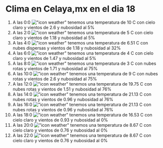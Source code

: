 # Clima en Celaya,mx en el dia 18

1. A las 0:0 !["icon weather"](http://openweathermap.org/img/w/02n.png) tenemos una temperatura de 10 C con cielo claro y  vientos de 2.6 y nubosidad al 5%
1. A las 2:0 !["icon weather"](http://openweathermap.org/img/w/02n.png) tenemos una temperatura de 5 C con cielo claro y  vientos de 1.18 y nubosidad al 5%
1. A las 4:0 !["icon weather"](http://openweathermap.org/img/w/03n.png) tenemos una temperatura de 6.51 C con nubes dispersas y  vientos de 1.18 y nubosidad al 32%
1. A las 6:0 !["icon weather"](http://openweathermap.org/img/w/02n.png) tenemos una temperatura de 4 C con cielo claro y  vientos de 1.47 y nubosidad al 5%
1. A las 8:0 !["icon weather"](http://openweathermap.org/img/w/04n.png) tenemos una temperatura de 3 C con nubes rotas y  vientos de 1.71 y nubosidad al 75%
1. A las 10:0 !["icon weather"](http://openweathermap.org/img/w/04d.png) tenemos una temperatura de 9 C con nubes rotas y  vientos de 2.6 y nubosidad al 75%
1. A las 12:0 !["icon weather"](http://openweathermap.org/img/w/04d.png) tenemos una temperatura de 19.75 C con nubes rotas y  vientos de 1.51 y nubosidad al 76%
1. A las 14:0 !["icon weather"](http://openweathermap.org/img/w/04d.png) tenemos una temperatura de 21.13 C con nubes rotas y  vientos de 0.96 y nubosidad al 76%
1. A las 16:0 !["icon weather"](http://openweathermap.org/img/w/04d.png) tenemos una temperatura de 21.13 C con nubes rotas y  vientos de 0.96 y nubosidad al 76%
1. A las 18:0 !["icon weather"](http://openweathermap.org/img/w/01n.png) tenemos una temperatura de 16.53 C con cielo claro y  vientos de 0.93 y nubosidad al 0%
1. A las 20:0 !["icon weather"](http://openweathermap.org/img/w/01n.png) tenemos una temperatura de 8.67 C con cielo claro y  vientos de 0.76 y nubosidad al 0%
1. A las 22:0 !["icon weather"](http://openweathermap.org/img/w/01n.png) tenemos una temperatura de 8.67 C con cielo claro y  vientos de 0.76 y nubosidad al 0%
